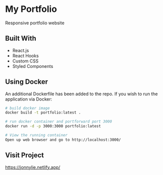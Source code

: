 # My Portfolio

Responsive portfolio website 

## Built With

- React.js
- React Hooks
- Custom CSS
- Styled Components

## Using Docker

An additional Dockerfile has been added to the repo. If you wish to run the application via Docker:

```bash
# build docker image
docker build -t portfolio:latest .

# run docker container and portforward port 3000
docker run -d -p 3000:3000 portfolio:latest

# View the running container
Open up web browser and go to http://localhost:3000/
```

## Visit Project
https://jonnylie.netlify.app/

